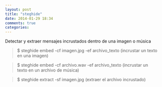 ```yaml
---
layout: post
title: "steghide"
date: 2014-01-29 18:34
comments: true
categories: 
---
```

Detectar y extraer mensajes incrustados dentro de una imagen o música

>$ steghide embed -cf imagen.jpg -ef archivo_texto  (incrustar un texto en una imagen)

>$ steghide embed -cf archivo.wav -ef archivo_texto (incrustar un texto en un archivo de música)

>$ steghide extract -sf imagen.jpg  (extraer el archivo incrustado)

